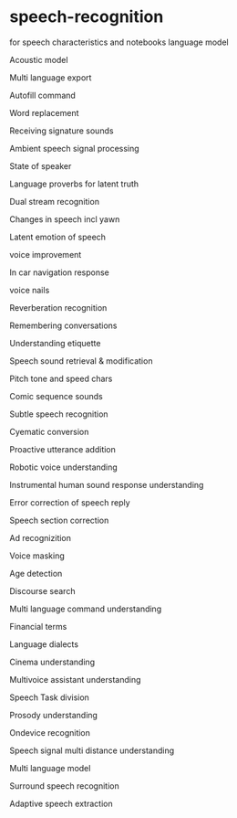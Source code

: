 # speech-recognition
for speech characteristics
and notebooks
language model

Acoustic model 

Multi language export


Autofill command

Word replacement 

Receiving signature sounds

Ambient speech signal processing 

State of speaker

Language proverbs for latent truth

Dual stream recognition 

Changes in speech incl yawn

Latent emotion of speech

voice improvement 

In car navigation response 

voice nails

Reverberation recognition 

Remembering conversations 

Understanding etiquette 

Speech sound retrieval & modification 

Pitch tone and speed chars

Comic sequence sounds

Subtle speech recognition 

Cyematic conversion 

Proactive utterance addition

Robotic voice understanding 

Instrumental human sound response understanding 

Error correction of speech reply

Speech section correction

Ad recognizition

Voice masking

Age detection 

Discourse search

Multi language command understanding 

Financial terms 

Language dialects

Cinema understanding 

Multivoice assistant understanding 

Speech Task division

Prosody understanding 

Ondevice recognition

Speech signal multi distance understanding 

Multi language model

Surround speech recognition 

Adaptive speech extraction 
